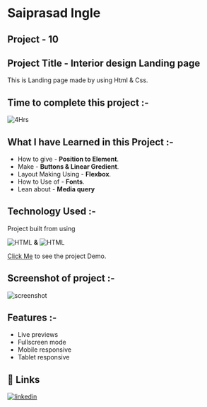 # **Saiprasad Ingle**
## **Project - 10**


## Project Title - Interior design Landing page
This is Landing page made by using Html & Css.

##  Time to complete this project :-
![4Hrs](https://img.shields.io/badge/4-Hrs-green)


## What I have Learned in this Project :-

- How to give - **Position to Element**.
- Make - **Buttons & Linear Gredient**.
- Layout Making Using - **Flexbox**.
- How to Use of - **Fonts**.
- Lean about - **Media query**


## Technology Used :-

Project  built from using

![HTML](https://img.shields.io/badge/HTML5-orange) 
**&**
![HTML](https://img.shields.io/badge/CSS3-blue)

[Click Me](https://silly-speculoos-41e61d.netlify.app) to see the project Demo.



## Screenshot of  project :-
![screenshot](./screenshot-10.png)




## Features :-

- Live previews
- Fullscreen mode
- Mobile responsive
- Tablet responsive



## 🔗 Links
[![linkedin](https://img.shields.io/badge/linkedin-0A66C2?style=for-the-badge&logo=linkedin&logoColor=white)](https://www.linkedin.com/in/saiprasad-ingle-14221a15b/)